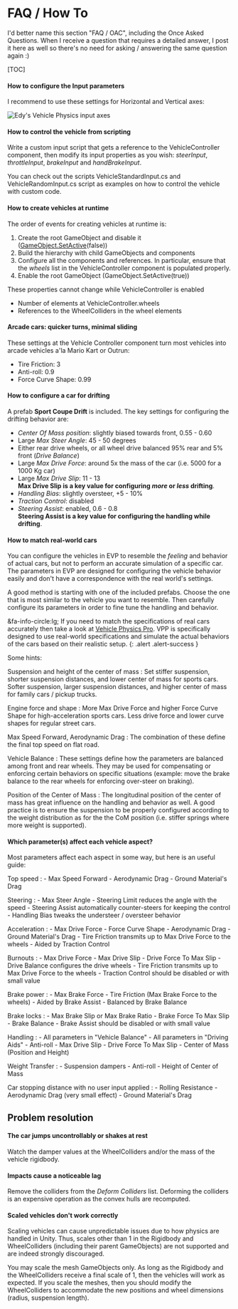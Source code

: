 # FAQ / How To

I'd better name this section "FAQ / OAC", including the Once Asked Questions. When I receive a
question that requires a detailed answer, I post it here as well so there's no need for asking /
answering the same question again :)

[TOC]

#### How to configure the Input parameters

I recommend to use these settings for Horizontal and Vertical axes:

![Edy's Vehicle Physics input axes](/img/input-axes-setup.png)

#### How to control the vehicle from scripting

Write a custom input script that gets a reference to the VehicleController component, then modify
its input properties as you wish: _steerInput_, _throttleInput_, _brakeInput_ and _handBrakeInput_.

You can check out the scripts VehicleStandardInput.cs and VehicleRandomInput.cs script as examples
on how to control the vehicle with custom code.

#### How to create vehicles at runtime

The order of events for creating vehicles at runtime is:

1. Create the root GameObject and disable it ([GameObject.SetActive](http://docs.unity3d.com/ScriptReference/GameObject.SetActive.html)(false))
2. Build the hierarchy with child GameObjects and components
3. Configure all the components and references. In particular, ensure that the _wheels_ list in
	the VehicleController component is populated properly.
4. Enable the root GameObject (GameObject.SetActive(true))

These properties cannot change while VehicleController is enabled

- Number of elements at VehicleController.wheels
- References to the WheelColliders in the wheel elements

#### Arcade cars: quicker turns, minimal sliding

These settings at the Vehicle Controller component turn most vehicles into arcade vehicles
a'la Mario Kart or Outrun:

- Tire Friction: 3
- Anti-roll: 0.9
- Force Curve Shape: 0.99

#### How to configure a car for drifting

A prefab **Sport Coupe Drift** is included. The key settings for configuring the drifting behavior
are:

- _Center Of Mass position_: slightly biased towards front, 0.55 - 0.60
- Large _Max Steer Angle_: 45 - 50 degrees
- Either rear drive wheels, or all wheel drive balanced 95% rear and 5% front (_Drive Balance_)
- Large _Max Drive Force_: around 5x the mass of the car (i.e. 5000 for a 1000 Kg car)
- Large _Max Drive Slip_: 11 - 13<br>**Max Drive Slip is a key value for configuring _more_ or _less_ drifting**.
- _Handling Bias_: slightly oversteer, +5 - 10%
- _Traction Control_: disabled
- _Steering Assist_: enabled, 0.6 - 0.8<br>**Steering Assist is a key value for configuring the handling while drifting**.

#### How to match real-world cars

You can configure the vehicles in EVP to resemble the _feeling_ and behavior of actual cars, but
not to perform an accurate simulation of a specific car. The parameters in EVP are designed for
configuring the vehicle behavior easily and don't have a correspondence with the real world's
settings.

A good method is starting with one of the included prefabs. Choose the one that is most similar to
the vehicle you want to resemble. Then carefully configure its parameters in order to fine tune the
handling and behavior.

&fa-info-circle:lg; If you need to match the specifications of real cars accurately then take a look
at [Vehicle Physics Pro](http://vehiclephysics.com). VPP is specifically designed to use real-world
specifications and simulate the actual behaviors of the cars based on their realistic setup.
{: .alert .alert-success }

Some hints:

Suspension and height of the center of mass
:	Set stiffer suspension, shorter suspension distances, and lower center of mass for sports cars.
	Softer suspension, larger suspension distances, and higher center of mass for family cars /
	pickup trucks.

Engine force and shape
:	More Max Drive Force and higher Force Curve Shape for high-acceleration sports cars. Less drive
	force and lower curve shapes for regular street cars.

Max Speed Forward, Aerodynamic Drag
:	The combination of these define the final top speed on flat road.

Vehicle Balance
:	These settings define how the parameters are balanced among front and rear wheels. They may be
	used for compensating or enforcing certain behaviors on specific situations (example: move the
	brake balance to the rear wheels for enforcing over-steer on braking).

Position of the Center of Mass
:	The longitudinal position of the center of mass has great influence on the handling and behavior
	as well. A good practice is to ensure the suspension to be properly configured according to the
	weight distribution as for the the CoM position (i.e. stiffer springs where more weight is
	supported).

#### Which parameter(s) affect each vehicle aspect?

Most parameters affect each aspect in some way, but here is an useful guide:

Top speed
:	- Max Speed Forward
	- Aerodynamic Drag
	- Ground Material's Drag

Steering
:	- Max Steer Angle
	- Steering Limit reduces the angle with the speed
	- Steering Assist automatically counter-steers for keeping the control
	- Handling Bias tweaks the understeer / oversteer behavior

Acceleration
:	- Max Drive Force
	- Force Curve Shape
	- Aerodynamic Drag
	- Ground Material's Drag
	- Tire Friction transmits up to Max Drive Force to the wheels
	- Aided by Traction Control

Burnouts
:	- Max Drive Force
	- Max Drive Slip
	- Drive Force To Max Slip
	- Drive Balance configures the drive wheels
	- Tire Friction transmits up to Max Drive Force to the wheels
	- Traction Control should be disabled or with small value

Brake power
:	- Max Brake Force
	- Tire Friction (Max Brake Force to the wheels)
	- Aided by Brake Assist
	- Balanced by Brake Balance

Brake locks
:	- Max Brake Slip or Max Brake Ratio
	- Brake Force To Max Slip
	- Brake Balance
	- Brake Assist should be disabled or with small value

Handling
:	- All parameters in "Vehicle Balance"
	- All parameters in "Driving Aids"
	- Anti-roll
	- Max Drive Slip
	- Drive Force To Max Slip
	- Center of Mass (Position and Height)

Weight Transfer
:	- Suspension dampers
	- Anti-roll
	- Height of Center of Mass

Car stopping distance with no user input applied
:	- Rolling Resistance
	- Aerodynamic Drag (very small effect)
	- Ground Material's Drag

## Problem resolution

#### The car jumps uncontrollably or shakes at rest

Watch the damper values at the WheelColliders and/or the mass of the vehicle rigidbody.

#### Impacts cause a noticeable lag

Remove the colliders from the _Deform Colliders_ list. Deforming the colliders is an expensive
operation as the convex hulls are recomputed.

#### Scaled vehicles don't work correctly

Scaling vehicles can cause unpredictable issues due to how physics are handled in Unity. Thus,
scales other than 1 in the Rigidbody and WheelColliders (including their parent GameObjects) are not
supported and are indeed strongly discouraged.

You may scale the mesh GameObjects only. As long as the Rigidbody and the WheelColliders receive a
final scale of 1, then the vehicles will work as expected. If you scale the meshes, then you should
modify the WheelColliders to accommodate the new positions and wheel dimensions (radius, suspension
length).